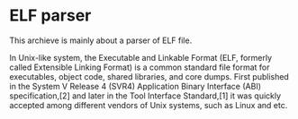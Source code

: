 ELF parser
=======================
This archieve is mainly about a parser of ELF file.

In Unix-like system, the Executable and Linkable Format (ELF, formerly called Extensible Linking Format) is a common standard file format for executables, object code, shared libraries, and core dumps. 
First published in the System V Release 4 (SVR4) Application Binary Interface (ABI) specification,[2] and later in the Tool Interface Standard,[1] it was quickly accepted among different vendors of Unix systems, such as Linux and etc.
